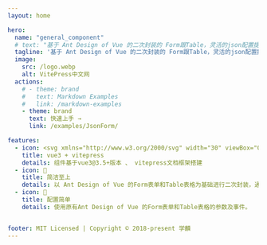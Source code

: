 ```yaml
---
layout: home

hero:
  name: "general_component"
  # text: "基于 Ant Design of Vue 的二次封装的 Form跟Table，灵活的json配置提高开发效率"
  tagline: '基于 Ant Design of Vue 的二次封装的 Form跟Table，灵活的json配置提高开发效率'
  image:
    src: /logo.webp
    alt: VitePress中文网
  actions:
    # - theme: brand
    #   text: Markdown Examples
    #   link: /markdown-examples
    - theme: brand
      text: 快速上手 →
      link: /examples/JsonForm/

features:
  - icon: <svg xmlns="http://www.w3.org/2000/svg" width="30" viewBox="0 0 256 220.8"><path fill="#41B883" d="M204.8 0H256L128 220.8 0 0h97.92L128 51.2 157.44 0h47.36Z"/><path fill="#41B883" d="m0 0 128 220.8L256 0h-51.2L128 132.48 50.56 0H0Z"/><path fill="#35495E" d="M50.56 0 128 133.12 204.8 0h-47.36L128 51.2 97.92 0H50.56Z"/></svg>
    title: vue3 + vitepress
    details: 组件基于vue3@3.5+版本 、 vitepress文档框架搭建
  - icon: 📝
    title: 简洁至上
    details: 以 Ant Design of Vue 的Form表单和Table表格为基础进行二次封装，通过配置json格式来提高开发效率，增加可读性及简洁性
  - icon: 🚀
    title: 配置简单
    details: 使用原有Ant Design of Vue 的Form表单和Table表格的参数及事件。


footer: MIT Licensed | Copyright © 2018-present 学麟
---
```


